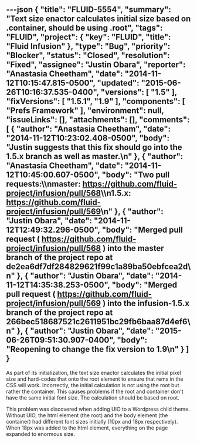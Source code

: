 ---json
{
  "title": "FLUID-5554",
  "summary": "Text size enactor calculates initial size based on .container, should be using .root",
  "tags": "FLUID",
  "project": {
    "key": "FLUID",
    "title": "Fluid Infusion"
  },
  "type": "Bug",
  "priority": "Blocker",
  "status": "Closed",
  "resolution": "Fixed",
  "assignee": "Justin Obara",
  "reporter": "Anastasia Cheetham",
  "date": "2014-11-12T10:15:47.815-0500",
  "updated": "2015-06-26T10:16:37.535-0400",
  "versions": [
    "1.5"
  ],
  "fixVersions": [
    "1.5.1",
    "1.9"
  ],
  "components": [
    "Prefs Framework"
  ],
  "environment": null,
  "issueLinks": [],
  "attachments": [],
  "comments": [
    {
      "author": "Anastasia Cheetham",
      "date": "2014-11-12T10:23:02.408-0500",
      "body": "Justin suggests that this fix should go into the 1.5.x branch as well as master.\n"
    },
    {
      "author": "Anastasia Cheetham",
      "date": "2014-11-12T10:45:00.607-0500",
      "body": "Two pull requests:\\\nmaster: <https://github.com/fluid-project/infusion/pull/568>\\\n1.5.x: <https://github.com/fluid-project/infusion/pull/569>\n"
    },
    {
      "author": "Justin Obara",
      "date": "2014-11-12T12:49:32.296-0500",
      "body": "Merged pull request ( <https://github.com/fluid-project/infusion/pull/568> ) into the master branch of the project repo at de2ea6df7df284829621f99c1a89ba50ebfcea2d\n"
    },
    {
      "author": "Justin Obara",
      "date": "2014-11-12T14:35:38.253-0500",
      "body": "Merged pull request ( <https://github.com/fluid-project/infusion/pull/569> ) into the infusion-1.5.x branch of the project repo at 266bec518687521c2611951bc29fb6baa87d4ef6\n"
    },
    {
      "author": "Justin Obara",
      "date": "2015-06-26T09:51:30.907-0400",
      "body": "Reopening to change the fix version to 1.9\n"
    }
  ]
}
---
As part of its initialization, the text size enactor calculates the initial pixel size and hard-codes that onto the root element to ensure that rems in the CSS will work. Incorrectly, the initial calculation is not using the root but rather the container. This causes problems if the root and container don't have the same initial font size. The calculation should be based on root.

This problem was discovered when adding UIO to a Wordpress child theme. Without UIO, the html element (the root) and the body element (the container) had different font sizes initially (10px and 18px respectively). When 18px was added to the html element, everything on the page expanded to enormous size.&#x20;

        